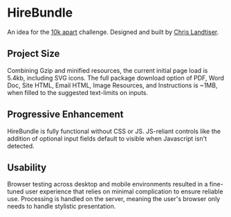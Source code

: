 # HireBundle
An idea for the [10k apart](https://a-k-apart.com) challenge. Designed and built by [Chris Landtiser](https://landtiser.com/).

## Project Size
Combining Gzip and minified resources, the current initial page load is 5.4kb, including SVG icons.
The full package download option of PDF, Word Doc, Site HTML, Email HTML, Image Resources, and Instructions is ~1MB, when filled to the suggested text-limits on inputs.

## Progressive Enhancement
HireBundle is fully functional without CSS or JS. JS-reliant controls like the addition of optional input fields default to visible when Javascript isn't detected.

## Usability
Browser testing across desktop and mobile environments resulted in a fine-tuned user experience that relies on minimal complication to ensure reliable use. Processing is handled on the server, meaning the user's browser only needs to handle stylistic presentation.

